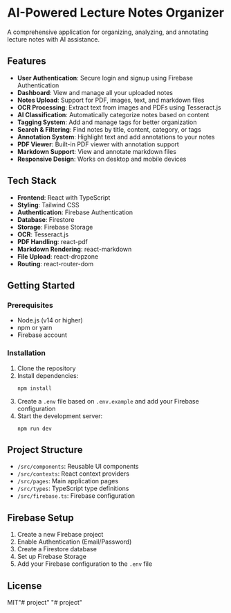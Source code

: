 # AI-Powered Lecture Notes Organizer

A comprehensive application for organizing, analyzing, and annotating lecture notes with AI assistance.

## Features

- **User Authentication**: Secure login and signup using Firebase Authentication
- **Dashboard**: View and manage all your uploaded notes
- **Notes Upload**: Support for PDF, images, text, and markdown files
- **OCR Processing**: Extract text from images and PDFs using Tesseract.js
- **AI Classification**: Automatically categorize notes based on content
- **Tagging System**: Add and manage tags for better organization
- **Search & Filtering**: Find notes by title, content, category, or tags
- **Annotation System**: Highlight text and add annotations to your notes
- **PDF Viewer**: Built-in PDF viewer with annotation support
- **Markdown Support**: View and annotate markdown files
- **Responsive Design**: Works on desktop and mobile devices

## Tech Stack

- **Frontend**: React with TypeScript
- **Styling**: Tailwind CSS
- **Authentication**: Firebase Authentication
- **Database**: Firestore
- **Storage**: Firebase Storage
- **OCR**: Tesseract.js
- **PDF Handling**: react-pdf
- **Markdown Rendering**: react-markdown
- **File Upload**: react-dropzone
- **Routing**: react-router-dom

## Getting Started

### Prerequisites

- Node.js (v14 or higher)
- npm or yarn
- Firebase account

### Installation

1. Clone the repository
2. Install dependencies:
   ```
   npm install
   ```
3. Create a `.env` file based on `.env.example` and add your Firebase configuration
4. Start the development server:
   ```
   npm run dev
   ```

## Project Structure

- `/src/components`: Reusable UI components
- `/src/contexts`: React context providers
- `/src/pages`: Main application pages
- `/src/types`: TypeScript type definitions
- `/src/firebase.ts`: Firebase configuration

## Firebase Setup

1. Create a new Firebase project
2. Enable Authentication (Email/Password)
3. Create a Firestore database
4. Set up Firebase Storage
5. Add your Firebase configuration to the `.env` file

## License

MIT"# project" 
"# project" 
